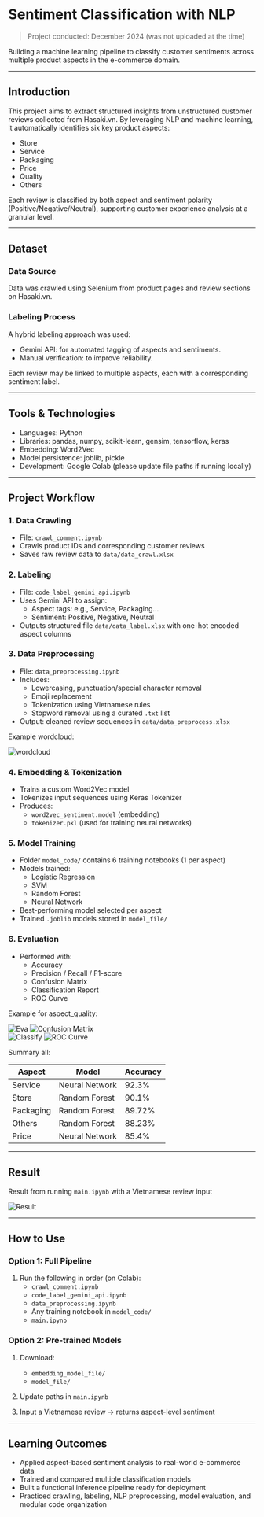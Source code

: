 # Sentiment Classification with NLP   
> Project conducted: December 2024 (was not uploaded at the time)

Building a machine learning pipeline to classify customer sentiments across multiple product aspects in the e-commerce domain.

---

## Introduction

This project aims to extract structured insights from unstructured customer reviews collected from Hasaki.vn. By leveraging NLP and machine learning, it automatically identifies six key product aspects:
- Store
- Service
- Packaging
- Price
- Quality
- Others

Each review is classified by both aspect and sentiment polarity (Positive/Negative/Neutral), supporting customer experience analysis at a granular level.

---

## Dataset

### Data Source  
Data was crawled using Selenium from product pages and review sections on Hasaki.vn.

### Labeling Process  
A hybrid labeling approach was used:
- Gemini API: for automated tagging of aspects and sentiments.
- Manual verification: to improve reliability.

Each review may be linked to multiple aspects, each with a corresponding sentiment label.

---

## Tools & Technologies

- Languages: Python  
- Libraries: pandas, numpy, scikit-learn, gensim, tensorflow, keras  
- Embedding: Word2Vec  
- Model persistence: joblib, pickle  
- Development: Google Colab (please update file paths if running locally)

---

## Project Workflow

### 1. Data Crawling  
- File: `crawl_comment.ipynb`  
- Crawls product IDs and corresponding customer reviews  
- Saves raw review data to `data/data_crawl.xlsx`

### 2. Labeling  
- File: `code_label_gemini_api.ipynb`  
- Uses Gemini API to assign:
  - Aspect tags: e.g., Service, Packaging...
  - Sentiment: Positive, Negative, Neutral  
- Outputs structured file `data/data_label.xlsx` with one-hot encoded aspect columns

### 3. Data Preprocessing  
- File: `data_preprocessing.ipynb`  
- Includes:
  - Lowercasing, punctuation/special character removal
  - Emoji replacement
  - Tokenization using Vietnamese rules
  - Stopword removal using a curated `.txt` list
- Output: cleaned review sequences in `data/data_preprocess.xlsx`

Example wordcloud:

![wordcloud](assets/wordcloud.png)

### 4. Embedding & Tokenization  
- Trains a custom Word2Vec model
- Tokenizes input sequences using Keras Tokenizer
- Produces:
  - `word2vec_sentiment.model` (embedding)
  - `tokenizer.pkl` (used for training neural networks)

### 5. Model Training  
- Folder `model_code/` contains 6 training notebooks (1 per aspect)
- Models trained:
  - Logistic Regression
  - SVM
  - Random Forest
  - Neural Network  
- Best-performing model selected per aspect  
- Trained `.joblib` models stored in `model_file/`

### 6. Evaluation  
- Performed with:
  - Accuracy
  - Precision / Recall / F1-score
  - Confusion Matrix
  - Classification Report
  - ROC Curve

Example for aspect_quality:

![Eva](assets/eva.jpg)
![Confusion Matrix](assets/cf.jpg)  
![Classify](assets/classify.jpg)
![ROC Curve](assets/ROC.jpg)

Summary all:

| Aspect     | Model            | Accuracy |
|------------|------------------|----------|
| Service    | Neural Network   | 92.3%    |
| Store      | Random Forest    | 90.1%    |
| Packaging  | Random Forest    | 89.72%   |
| Others     | Random Forest    | 88.23%   |
| Price      | Neural Network   | 85.4%    |

---

## Result
Result from running `main.ipynb` with a Vietnamese review input

![Result](assets/Result.jpg)

---

## How to Use

### Option 1: Full Pipeline  
1. Run the following in order (on Colab):
   - `crawl_comment.ipynb`
   - `code_label_gemini_api.ipynb`
   - `data_preprocessing.ipynb`
   - Any training notebook in `model_code/`
   - `main.ipynb`

### Option 2: Pre-trained Models  
1. Download:
   - `embedding_model_file/`  
   - `model_file/`  

2. Update paths in `main.ipynb`  
3. Input a Vietnamese review → returns aspect-level sentiment

---

## Learning Outcomes

- Applied aspect-based sentiment analysis to real-world e-commerce data  
- Trained and compared multiple classification models  
- Built a functional inference pipeline ready for deployment  
- Practiced crawling, labeling, NLP preprocessing, model evaluation, and modular code organization

